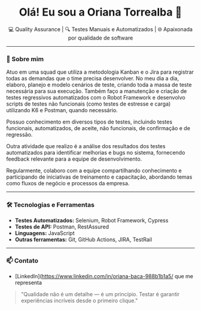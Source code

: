 <h1 align="center">Olá! Eu sou a Oriana Torrealba 👋</h1>

<p align="center">
  💻 Quality Assurance | 🔍 Testes Manuais e Automatizados | 🌐 Apaixonada por qualidade de software
</p>

---

### 🧪 Sobre mim

Atuo em uma squad que utiliza a metodologia Kanban e o Jira para registrar todas as demandas que o time precisa desenvolver. No meu dia a dia, elaboro, planejo e modelo cenários de teste, criando toda a massa de teste necessária para sua execução. Também faço a manutenção e criação de testes regressivos automatizados com o Robot Framework e desenvolvo scripts de testes não funcionais (como testes de estresse e carga) utilizando K6 e Postman, quando necessário.

Possuo conhecimento em diversos tipos de testes, incluindo testes funcionais, automatizados, de aceite, não funcionais, de confirmação e de regressão.

Outra atividade que realizo é a análise dos resultados dos testes automatizados para identificar melhorias e bugs no sistema, fornecendo feedback relevante para a equipe de desenvolvimento.

Regularmente, colaboro com a equipe compartilhando conhecimento e participando de iniciativas de treinamento e capacitação, abordando temas como fluxos de negócio e processos da empresa.

---

### 🛠️ Tecnologias e Ferramentas

- **Testes Automatizados:** Selenium, Robot Framework, Cypress 
- **Testes de API:** Postman, RestAssured  
- **Linguagens:** JavaScript
- **Outras ferramentas:** Git, GitHub Actions, JIRA, TestRail

---

### 📫 Contato

- [LinkedIn](https://www.linkedin.com/in/oriana-baca-988b1b1a5/ que me representa

> "Qualidade não é um detalhe — é um princípio. Testar é garantir experiências incríveis desde o primeiro clique."

